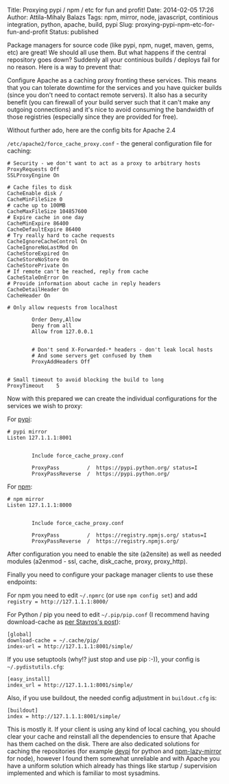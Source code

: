 Title: Proxying pypi / npm / etc for fun and profit!
Date: 2014-02-05 17:26
Author: Attila-Mihaly Balazs
Tags: npm, mirror, node, javascript, continious integration, python, apache, build, pypi
Slug: proxying-pypi-npm-etc-for-fun-and-profit
Status: published

Package managers for source code (like pypi, npm, nuget, maven, gems,
etc) are great! We should all use them. But what happens if the central
repository goes down? Suddenly all your continious builds / deploys fail
for no reason. Here is a way to prevent that:

Configure Apache as a caching proxy fronting these services. This means
that you can tolerate downtime for the services and you have quicker
builds (since you don't need to contact remote servers). It also has a
security benefit (you can firewall of your build server such that it
can't make any outgoing connections) and it's nice to avoid consuming
the bandwidth of those registries (especially since they are provided
for free).

Without further ado, here are the config bits for Apache 2.4

`/etc/apache2/force_cache_proxy.conf` - the general configuration file
for caching:

    # Security - we don't want to act as a proxy to arbitrary hosts
    ProxyRequests Off
    SSLProxyEngine On
     
    # Cache files to disk
    CacheEnable disk /
    CacheMinFileSize 0
    # cache up to 100MB
    CacheMaxFileSize 104857600
    # Expire cache in one day
    CacheMinExpire 86400
    CacheDefaultExpire 86400
    # Try really hard to cache requests
    CacheIgnoreCacheControl On
    CacheIgnoreNoLastMod On
    CacheStoreExpired On
    CacheStoreNoStore On
    CacheStorePrivate On
    # If remote can't be reached, reply from cache
    CacheStaleOnError On
    # Provide information about cache in reply headers
    CacheDetailHeader On
    CacheHeader On
     
    # Only allow requests from localhost

            Order Deny,Allow
            Deny from all
            Allow from 127.0.0.1


            # Don't send X-Forwarded-* headers - don't leak local hosts
            # And some servers get confused by them
            ProxyAddHeaders Off


    # Small timeout to avoid blocking the build to long
    ProxyTimeout    5

</code>

Now with this prepared we can create the individual configurations for
the services we wish to proxy:

For [pypi](https://pypi.python.org):

    # pypi mirror
    Listen 127.1.1.1:8001


            Include force_cache_proxy.conf

            ProxyPass         /  https://pypi.python.org/ status=I
            ProxyPassReverse  /  https://pypi.python.org/

</code>

For [npm](https://npmjs.org/):

    # npm mirror
    Listen 127.1.1.1:8000


            Include force_cache_proxy.conf

            ProxyPass         /  https://registry.npmjs.org/ status=I
            ProxyPassReverse  /  https://registry.npmjs.org/

</code>

After configuration you need to enable the site (a2ensite) as well as
needed modules (a2enmod - ssl, cache, disk\_cache, proxy, proxy\_http).

Finally you need to configure your package manager clients to use these
endpoints:

For npm you need to edit `~/.npmrc` (or use `npm config set`) and add
`registry = http://127.1.1.1:8000/`

For Python / pip you need to edit `~/.pip/pip.conf` (I recommend having
download-cache as [per Stavros's
post](http://www.stavros.io/posts/faster-installs-with-pip/)):

    [global]
    download-cache = ~/.cache/pip/
    index-url = http://127.1.1.1:8001/simple/

</code>

If you use setuptools (why!? just stop and use pip :-)), your config is
`~/.pydistutils.cfg`:

    [easy_install]
    index_url = http://127.1.1.1:8001/simple/

</code>

Also, if you use buildout, the needed config adjustment in
`buildout.cfg` is:

    [buildout]
    index = http://127.1.1.1:8001/simple/

</code>

This is mostly it. If your client is using any kind of local caching,
you should clear your cache and reinstall all the dependencies to ensure
that Apache has them cached on the disk. There are also dedicated
solutions for caching the repositories (for example
[devpi](http://doc.devpi.net/latest/index.html) for python and
[npm-lazy-mirror](https://npmjs.org/package/npm-lazy-mirror) for node),
however I found them somewhat unreliable and with Apache you have a
uniform solution which already has things like startup / supervision
implemented and which is familiar to most sysadmins.

